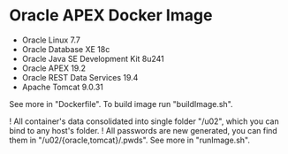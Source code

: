 # Oracle APEX Docker Image

* Oracle Linux 7.7
* Oracle Database XE 18c
* Oracle Java SE Development Kit 8u241
* Oracle APEX 19.2
* Oracle REST Data Services 19.4
* Apache Tomcat 9.0.31

See more in "Dockerfile".
To build image run "buildImage.sh".

! All container's data consolidated into single folder "/u02", which you can bind to any host's folder.
! All passwords are new generated, you can find them in "/u02/{oracle,tomcat}/.pwds".
See more in "runImage.sh".
